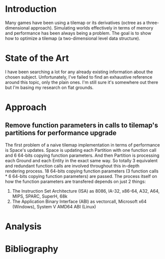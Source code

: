 # Introduction
Many games have been using a tilemap or its derivatives (octree as a three-dimensional approach).
Simulating worlds effectively in terms of memory and performance has been always being a problem.
The goal is to show how to optimize a tilemap (a two-dimensional level data structure).
# State of the Art
I have been searching a lot for any already existing information about the chosen subject.
Unfortunately, I've failed to find an exhaustive reference around this topic, only the plain ones.
I'm still sure it's somewhere out there but I'm basing my research on flat grounds.
# Approach
## Remove function parameters in calls to tilemap's partitions for performance upgrade
The first problem of a naive tilemap implementation in terms of performance is Space's updates.
Space is updating each Partition with one function call and 6 64-bits copying function parameters.
And then Partition is processing each Ground and each Entity in the exact same way.
So totally 3 equivalent and redundant function calls are involved throughout this in-depth rendering process.
18 64-bits copying function parameters (3 function calls * 6 64-bits copying function parameters) are passed.
The process itself on how the function parameters are transfered depends on just 2 things:
1. The Instruction Set Architecture (ISA) as 8086, IA-32, x86-64, A32, A64, MIPS, SPARC, SuperH, 68k
2. The Application Binary Interface (ABI) as vectorcall, Microsoft x64 (Windows), System V AMD64 ABI (Linux)
# Analysis
# Bibliography
